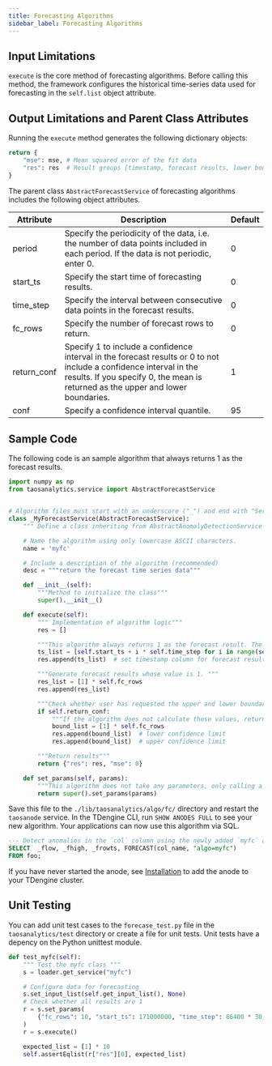 ```yaml
---
title: Forecasting Algorithms
sidebar_label: Forecasting Algorithms
---
```


## Input Limitations

`execute` is the core method of forecasting algorithms. Before calling this method, the framework configures the historical time-series data used for forecasting in the `self.list` object attribute.

## Output Limitations and Parent Class Attributes

Running the `execute` method generates the following dictionary objects:

```python
return {
    "mse": mse, # Mean squared error of the fit data
    "res": res  # Result groups [timestamp, forecast results, lower boundary of confidence interval, upper boundary of confidence interval]
}
```

The parent class `AbstractForecastService` of forecasting algorithms includes the following object attributes.

|Attribute|Description|Default|
|---|---|---|
|period|Specify the periodicity of the data, i.e. the number of data points included in each period. If the data is not periodic, enter 0.|0|
|start_ts|Specify the start time of forecasting results.|0|
|time_step|Specify the interval between consecutive data points in the forecast results.|0|
|fc_rows|Specify the number of forecast rows to return.|0|
|return_conf|Specify 1 to include a confidence interval in the forecast results or 0 to not include a confidence interval in the results. If you specify 0, the mean is returned as the upper and lower boundaries.|1|	
|conf|Specify a confidence interval quantile.|95|

## Sample Code

The following code is an sample algorithm that always returns 1 as the forecast results.

```python
import numpy as np
from taosanalytics.service import AbstractForecastService


# Algorithm files must start with an underscore ("_") and end with "Service".
class _MyForecastService(AbstractForecastService):
    """ Define a class inheriting from AbstractAnomalyDetectionService and implementing the `execute` method.  """

    # Name the algorithm using only lowercase ASCII characters.
    name = 'myfc'

    # Include a description of the algorithm (recommended)
    desc = """return the forecast time series data"""

    def __init__(self):
        """Method to initialize the class"""
        super().__init__()

    def execute(self):
        """ Implementation of algorithm logic"""
        res = []

        """This algorithm always returns 1 as the forecast result. The number of results returned is determined by the self.fc_rows value input by the user."""
        ts_list = [self.start_ts + i * self.time_step for i in range(self.fc_rows)]
        res.append(ts_list)  # set timestamp column for forecast results

        """Generate forecast results whose value is 1. """
        res_list = [1] * self.fc_rows
        res.append(res_list)

        """Check whether user has requested the upper and lower boundaries of the confidence interval."""
        if self.return_conf:
            """If the algorithm does not calculate these values, return the forecast results."""
            bound_list = [1] * self.fc_rows
            res.append(bound_list)  # lower confidence limit
            res.append(bound_list)  # upper confidence limit

        """Return results"""
        return {"res": res, "mse": 0}

    def set_params(self, params):
        """This algorithm does not take any parameters, only calling a parent function, so this logic is not included."""
        return super().set_params(params)

```

Save this file to the `./lib/taosanalytics/algo/fc/` directory and restart the `taosanode` service. In the TDengine CLI, run `SHOW ANODES FULL` to see your new algorithm. Your applications can now use this algorithm via SQL.

```SQL
--- Detect anomalies in the `col` column using the newly added `myfc` algorithm
SELECT  _flow, _fhigh, _frowts, FORECAST(col_name, "algo=myfc")
FROM foo;
```

If you have never started the anode, see [Installation](../../management/) to add the anode to your TDengine cluster.

## Unit Testing

You can add unit test cases to the `forecase_test.py` file in the `taosanalytics/test` directory or create a file for unit tests. Unit tests have a depency on the Python unittest module.

```python
def test_myfc(self):
    """ Test the myfc class """
    s = loader.get_service("myfc")

    # Configure data for forecasting
    s.set_input_list(self.get_input_list(), None)
    # Check whether all results are 1
    r = s.set_params(
        {"fc_rows": 10, "start_ts": 171000000, "time_step": 86400 * 30, "start_p": 0}
    )
    r = s.execute()

    expected_list = [1] * 10
    self.assertEqlist(r["res"][0], expected_list)
```
